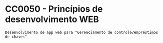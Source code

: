 # CC0050 - Princípios de desenvolvimento WEB

```
Desenvolvimento de app web para "Gerenciamento de controle/empréstimos de chaves"

```
